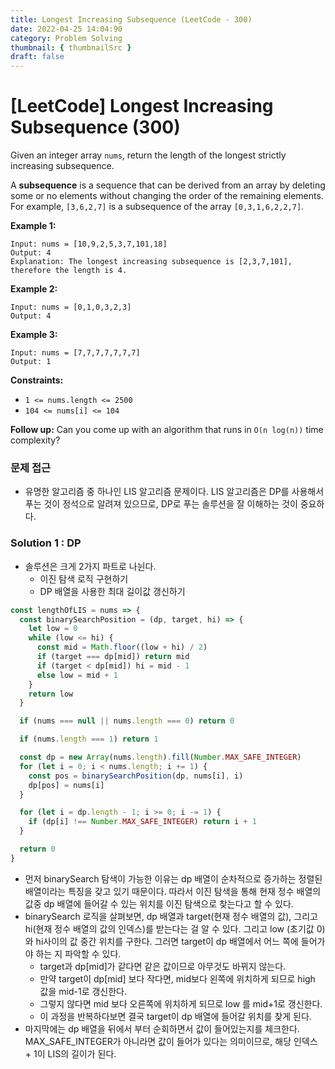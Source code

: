 ```yaml
---
title: Longest Increasing Subsequence (LeetCode - 300)
date: 2022-04-25 14:04:90
category: Problem Solving
thumbnail: { thumbnailSrc }
draft: false
---
```


# [LeetCode] **Longest Increasing Subsequence (300)**

Given an integer array `nums`, return the length of the longest strictly increasing subsequence.

A **subsequence** is a sequence that can be derived from an array by deleting some or no elements without changing the order of the remaining elements. For example, `[3,6,2,7]` is a subsequence of the array `[0,3,1,6,2,2,7]`.

**Example 1:**

```
Input: nums = [10,9,2,5,3,7,101,18]
Output: 4
Explanation: The longest increasing subsequence is [2,3,7,101], therefore the length is 4.

```

**Example 2:**

```
Input: nums = [0,1,0,3,2,3]
Output: 4

```

**Example 3:**

```
Input: nums = [7,7,7,7,7,7,7]
Output: 1

```

**Constraints:**

- `1 <= nums.length <= 2500`
- `104 <= nums[i] <= 104`

**Follow up:** Can you come up with an algorithm that runs in `O(n log(n))` time complexity?

### 문제 접근

- 유명한 알고리즘 중 하나인 LIS 알고리즘 문제이다. LIS 알고리즘은 DP를 사용해서 푸는 것이 정석으로 알려져 있으므로, DP로 푸는 솔루션을 잘 이해하는 것이 중요하다.

### Solution 1 : DP

- 솔루션은 크게 2가지 파트로 나뉜다.
  - 이진 탐색 로직 구현하기
  - DP 배열을 사용한 최대 길이값 갱신하기

```jsx
const lengthOfLIS = nums => {
  const binarySearchPosition = (dp, target, hi) => {
    let low = 0
    while (low <= hi) {
      const mid = Math.floor((low + hi) / 2)
      if (target === dp[mid]) return mid
      if (target < dp[mid]) hi = mid - 1
      else low = mid + 1
    }
    return low
  }

  if (nums === null || nums.length === 0) return 0

  if (nums.length === 1) return 1

  const dp = new Array(nums.length).fill(Number.MAX_SAFE_INTEGER)
  for (let i = 0; i < nums.length; i += 1) {
    const pos = binarySearchPosition(dp, nums[i], i)
    dp[pos] = nums[i]
  }

  for (let i = dp.length - 1; i >= 0; i -= 1) {
    if (dp[i] !== Number.MAX_SAFE_INTEGER) return i + 1
  }

  return 0
}
```

- 먼저 binarySearch 탐색이 가능한 이유는 dp 배열이 순차적으로 증가하는 정렬된 배열이라는 특징을 갖고 있기 때문이다. 따라서 이진 탐색을 통해 현재 정수 배열의 값중 dp 배열에 들어갈 수 있는 위치를 이진 탐색으로 찾는다고 할 수 있다.
- binarySearch 로직을 살펴보면, dp 배열과 target(현재 정수 배열의 값), 그리고 hi(현재 정수 배열의 값의 인덱스)를 받는다는 걸 알 수 있다. 그리고 low (초기값 0)와 hi사이의 값 중간 위치를 구한다. 그러면 target이 dp 배열에서 어느 쪽에 들어가야 하는 지 파악할 수 있다.
  - target과 dp[mid]가 같다면 같은 값이므로 아무것도 바뀌지 않는다.
  - 만약 target이 dp[mid] 보다 작다면, mid보다 왼쪽에 위치하게 되므로 high 값을 mid-1로 갱신한다.
  - 그렇지 않다면 mid 보다 오른쪽에 위치하게 되므로 low 를 mid+1로 갱신한다.
  - 이 과정을 반복하다보면 결국 target이 dp 배열에 들어갈 위치를 찾게 된다.
- 마지막에는 dp 배열을 뒤에서 부터 순회하면서 값이 들어있는지를 체크한다. MAX_SAFE_INTEGER가 아니라면 값이 들어가 있다는 의미이므로, 해당 인덱스 + 1이 LIS의 길이가 된다.
